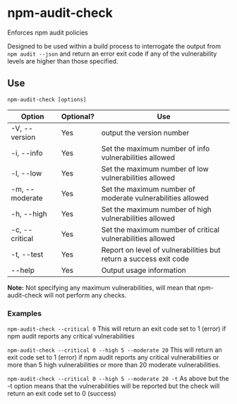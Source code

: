# npm-audit-check
Enforces npm audit policies

Designed to be used within a build process to interrogate the output from ```npm audit --json``` and return an error exit code if any of the vulnerability levels are higher than those specified.

## Use

```npm-audit-check [options]```

| Option | Optional? | Use |
| ------ | --------- | --- |
| -V, --version | Yes | output the version number
| -i, --info <info policy> | Yes | Set the maximum number of info vulnerabilities allowed |
| -l, --low <low policy>  | Yes | Set the maximum number of low vulnerabilities allowed |
| -m, --moderate <moderate policy> | Yes | Set the maximum number of moderate vulnerabilities allowed |
| -h, --high <high policy> | Yes | Set the maximum number of high vulnerabilities allowed |
| -c, --critical <critical policy> | Yes | Set the maximum number of critical vulnerabilities allowed |
| -t, --test | Yes | Report on level of vulnerabilities but return a success exit code |
| --help | Yes | Output usage information |

**Note:** Not specifying any maximum vulnerabilities, will mean that npm-audit-check will not perform any checks.

### Examples
```npm-audit-check --critical 0```
This will return an exit code set to 1 (error) if npm audit reports any critical vulnerabilities

```npm-audit-check --critical 0 --high 5 --moderate 20```
This will return an exit code set to 1 (error) if npm audit reports any critical vulnerabilities or more than 5 high vulnerabilities or more than 20 moderate vulnerabilities.

```npm-audit-check --critical 0 --high 5 --moderate 20 -t```
As above but the -t option means that the vulnerabilities will be reported but the check will return an exit code set to 0 (success)

